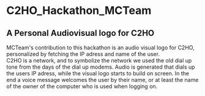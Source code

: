 # C2HO_Hackathon_MCTeam
 
 ## A Personal Audiovisual logo for C2HO
 
 MCTeam's contribution to this hackathon is an audio visual logo for C2HO, personalized by fetching the IP adress and name of the user. <br>
 C2HO is a network, and to symbolize the network we used the old dial up tone from the days of the dial up modems. Audio is generated that dials up the users IP adress, while the visual logo starts to build on screen. In the end a voice message welcomes the user by their name, or at least the name of the owner of the computer who is used when logging on. 
